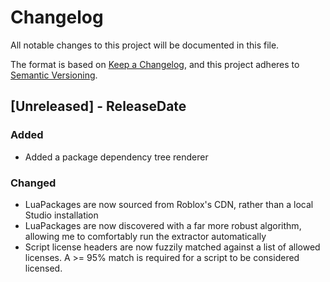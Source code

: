 <!-- markdownlint-disable blanks-around-headings blanks-around-lists no-duplicate-heading -->

# Changelog

All notable changes to this project will be documented in this file.

The format is based on [Keep a Changelog](https://keepachangelog.com/en/1.0.0/),
and this project adheres to [Semantic Versioning](https://semver.org/spec/v2.0.0.html).

<!-- next-header -->
## [Unreleased] - ReleaseDate

### Added
- Added a package dependency tree renderer

### Changed
- LuaPackages are now sourced from Roblox's CDN, rather than a local Studio installation
- LuaPackages are now discovered with a far more robust algorithm, allowing me to comfortably run the extractor automatically
- Script license headers are now fuzzily matched against a list of allowed licenses. A >= 95% match is required for a script to be considered licensed.

